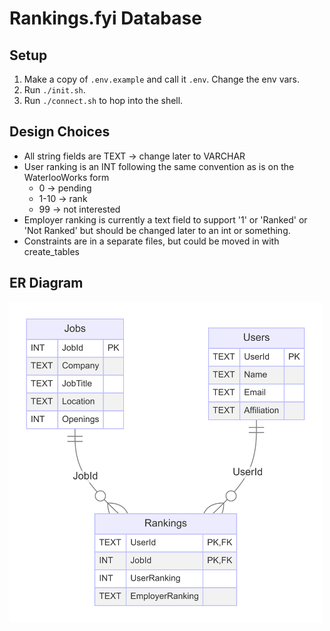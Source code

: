 # Rankings.fyi Database

## Setup
1. Make a copy of `.env.example` and call it `.env`. Change the env vars.
2. Run `./init.sh`.
3. Run `./connect.sh` to hop into the shell.

## Design Choices
- All string fields are TEXT -> change later to VARCHAR
- User ranking is an INT following the same convention as is on the WaterlooWorks form
    - 0 -> pending
    - 1-10 -> rank
    - 99 -> not interested
- Employer ranking is currently a text field to support '1' or 'Ranked' or 'Not Ranked' but should be changed later to an int or something.
- Constraints are in a separate files, but could be moved in with create_tables

## ER Diagram
<img src="assets/ER.png" alt="ER Diagram" style="max-width: 500px;">
